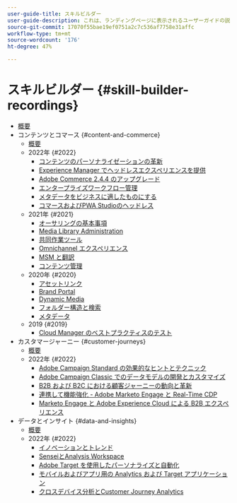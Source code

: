 ```yaml
---
user-guide-title: スキルビルダー
user-guide-description: これは、ランディングページに表示されるユーザーガイドの説明です。
source-git-commit: 17070f55bae19ef0751a2c7c536af7758e31affc
workflow-type: tm+mt
source-wordcount: '176'
ht-degree: 47%

---
```



# スキルビルダー {#skill-builder-recordings}

+ [概要](overview.md)
+ コンテンツとコマース {#content-and-commerce}
   + [概要](content-and-commerce/overview.md)
   + 2022年 {#2022}
      + [コンテンツのパーソナライゼーションの革新](content-and-commerce/2022/content-perosonalization.md)
      + [ Experience Manager でヘッドレスエクスペリエンスを提供](content-and-commerce/2022/headless.md)
      + [Adobe Commerce 2.4.4 のアップグレード](content-and-commerce/2022/commerce-upgrade.md)
      + [エンタープライズワークフロー管理](content-and-commerce/2022/workflow.md)
      + [メタデータをビジネスに適したものにする](content-and-commerce/2022/metadata.md)
      + [コマースおよびPWA Studioのヘッドレス](content-and-commerce/2022/headless-pwa.md)
   + 2021年 {#2021}
      + [オーサリングの基本事項](content-and-commerce/2021/authoring-fundamentals.md)
      + [Media Library Administration](content-and-commerce/2021/media-library-administration.md)
      + [共同作業ツール](content-and-commerce/2021/collaboration-tools.md)
      + [Omnichannel エクスペリエンス](content-and-commerce/2021/omnichannel-experiences.md)
      + [MSM と翻訳](content-and-commerce/2021/multi-site-management-web-translation.md)
      + [コンテンツ管理](content-and-commerce/2021/traditional-headless-content-management.md)
   + 2020年 {#2020}
      + [アセットリンク](content-and-commerce/2020/asset-link.md)
      + [Brand Portal](content-and-commerce/2020/brand-portal.md)
      + [Dynamic Media](content-and-commerce/2020/dynamic-media.md)
      + [フォルダー構造と検索](content-and-commerce/2020/folder-structure-search.md)
      + [メタデータ](content-and-commerce/2020/metadata.md)
   + 2019 {#2019}
      + [Cloud Manager のベストプラクティスのテスト](content-and-commerce/2019/cloud-manager-testing.md)
+ カスタマージャーニー {#customer-journeys}
   + [概要](customer-journeys/overview.md)
   + 2022年 {#2022}
      + [Adobe Campaign Standard の効果的なヒントとテクニック](customer-journeys/2022/tips-and-tricks.md)
      + [Adobe Campaign Classic でのデータモデルの開発とカスタマイズ](customer-journeys/2022/data-models.md)
      + [B2B および B2C における顧客ジャーニーの動向と革新](customer-journeys/2022/keynote.md)
      + [連携して機能強化 - Adobe Marketo Engage と Real-Time CDP](customer-journeys/2022/b2b-campaigns.md)
      + [Marketo Engage と Adobe Experience Cloud による B2B エクスペリエンス](customer-journeys/2022/b2b-experiences.md)
+ データとインサイト {#data-and-insights}
   + [概要](data-and-insights/overview.md)
   + 2022年 {#2022}
      + [イノベーションとトレンド](data-and-insights/2022/innovations.md)
      + [SenseiとAnalysis Workspace](data-and-insights/2022/sensei.md)
      + [Adobe Target を使用したパーソナライズと自動化](data-and-insights/2022/personalize.md)
      + [モバイルおよびアプリ用の Analytics および Target アプリケーション](data-and-insights/2022/mobile-and-apps.md)
      + [クロスデバイス分析とCustomer Journey Analytics](data-and-insights/2022/cross-device-analytics.md)
